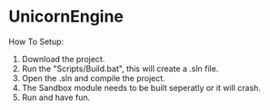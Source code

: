# UnicornEngine

How To Setup:

1. Download the project.
2. Run the "Scripts/Build.bat", this will create a .sln file.
3. Open the .sln and compile the project.
4. The Sandbox module needs to be built seperatly or it will crash.
5. Run and have fun.
